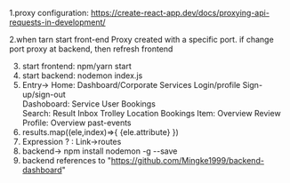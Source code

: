 1.proxy configuration: https://create-react-app.dev/docs/proxying-api-requests-in-development/

2.when tarn start front-end Proxy created with a specific port. if change port proxy at backend, then refresh frontend

3. start frontend: npm/yarn start
4. start backend: nodemon index.js
5. Entry->
    Home: Dashboard/Corporate   Services   Login/profile   Sign-up/sign-out    
    Dashoboard: Service     User    Bookings    
    Search:     Result      Inbox   Trolley     Location    Bookings
    Item:   Overview    Review
    Profile:    Overview    past-events
6.  results.map((ele,index)=>{
    <tag key={index}>{ele.attribute}</tag>
})
7. Expression ? : Link->routes
8. backend-> npm install nodemon -g --save
9. backend references to "https://github.com/Mingke1999/backend-dashboard"